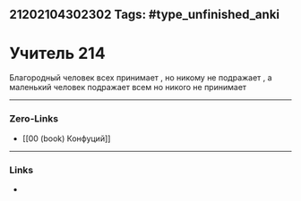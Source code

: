 21202104302302
Tags: #type_unfinished_anki 
---
# Учитель 214

 Благородный человек всех принимает , но никому не подражает , а маленький человек подражает всем но никоro не принимает

---
### Zero-Links
- [[00 (book) Конфуций]]
---
### Links
-